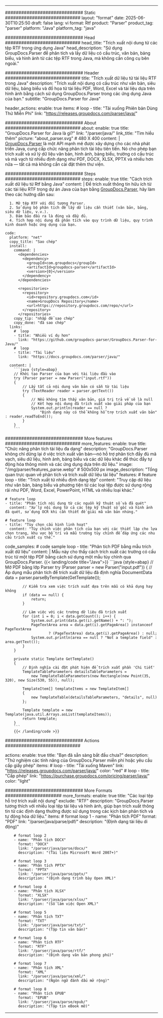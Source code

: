 


---
############################# Static ############################
layout: "format"
date:  2025-06-30T10:25:50
draft: false
lang: vi
format: Rtf
product: "Parser"
product_tag: "parser"
platform: "Java"
platform_tag: "java"

############################# Head ############################
head_title: "Trích xuất nội dung từ các tệp RTF trong ứng dụng Java"
head_description: "Sử dụng GroupDocs.Parser để phân tích và lấy dữ liệu có cấu trúc, văn bản, bảng biểu, và hình ảnh từ các tệp RTF trong Java, mà không cần công cụ bên ngoài."

############################# Header ############################
title: "Trích xuất dữ liệu từ tài liệu RTF trong Java" 
description: "Trích xuất nội dung có cấu trúc như văn bản, siêu dữ liệu, bảng biểu và đồ họa từ tài liệu PDF, Word, Excel và tài liệu dựa trên hình ảnh bằng cách sử dụng GroupDocs.Parser trong các ứng dụng Java của bạn."
subtitle: "GroupDocs.Parser for Java" 

header_actions:
  enable: true
  items:
    #  loop
    - title: "Tải xuống Phiên bản Dùng Thử Miễn Phí"
      link: "https://releases.groupdocs.com/parser/java/"
      
############################# About ############################
about:
    enable: true
    title: "GroupDocs.Parser for Java là gì?"
    link: "/parser/java/"
    link_title: "Tìm hiểu thêm"
    picture: "about_parser.svg" # 480 X 400
    content: |
       [GroupDocs.Parser](/parser/java/) là một API mạnh mẽ được xây dựng cho các nhà phát triển Java, cung cấp chức năng phân tích tài liệu tiên tiến. Nó cho phép bạn trích xuất và xử lý dữ liệu văn bản, hình ảnh, bảng biểu, trường có cấu trúc và mã vạch từ nhiều định dạng như PDF, DOCX, XLSX, PPTX và nhiều hơn nữa — tất cả mà không cần cài đặt thêm thư viện.

############################# Steps ############################
steps:
    enable: true
    title: "Cách trích xuất dữ liệu từ Rtf bằng Java"
    content: |
      Để trích xuất thông tin hữu ích từ các tài liệu RTF trong dự án Java của bạn bằng [GroupDocs.Parser](/parser/java/), hãy làm theo các hướng dẫn sau:
      
      1. Mở tệp RTF với đối tượng Parser.
      2. Sử dụng bộ phân tích để lấy dữ liệu cần thiết (văn bản, bảng, siêu dữ liệu, v.v.).
      3. Đảm bảo đầu ra là đúng và đầy đủ.
      4. Tích hợp nội dung đã phân tích vào quy trình dữ liệu, quy trình kinh doanh hoặc ứng dụng của bạn.
   
    code:
      platform: "net"
      copy_title: "Sao chép"
      install:
        command: |
          <dependencies>
            <dependency>
              <groupId>com.groupdocs</groupId>
              <artifactId>groupdocs-parser</artifactId>
              <version>{0}</version>
            </dependency>
          </dependencies>

          <repositories>
            <repository>
              <id>repository.groupdocs.com</id>
              <name>GroupDocs Repository</name>
              <url>https://repository.groupdocs.com/repo/</url>
            </repository>
          </repositories>
        copy_tip: "nhấp để sao chép"
        copy_done: "đã sao chép"
      links:
        #  loop
        - title: "Nhiều ví dụ hơn"
          link: "https://github.com/groupdocs-parser/GroupDocs.Parser-for-Java/"
        #  loop
        - title: "Tài liệu"
          link: "https://docs.groupdocs.com/parser/java/"
          
      content: |
        ```java {style=abap}
        // Khởi tạo Parser của bạn với tài liệu đầu vào
        try (Parser parser = new Parser("input.rtf"))
        {
            // Lấy tất cả nội dung văn bản có sẵn từ tài liệu
            try (TextReader reader = parser.getText())
            {
                // Nếu không tìm thấy văn bản, giá trị trả về sẽ là null
                // Kết hợp nội dung đã trích xuất vào giải pháp của bạn
                System.out.println(reader == null ? 
                    "Định dạng này có thể không hỗ trợ trích xuất văn bản" : reader.readToEnd());
            }
        }
        ```            

############################# More features ############################
more_features:
  enable: true
  title: "Chức năng phân tích tài liệu đa dạng"
  description: "GroupDocs.Parser không chỉ dừng lại ở việc trích xuất văn bản—nó hỗ trợ phân tích đầy đủ mã vạch, siêu dữ liệu, hình ảnh, bảng biểu và các dữ liệu khác để thúc đẩy tự động hóa thông minh và các ứng dụng dựa trên dữ liệu."
  image: "/img/parser/features_parse.webp" # 500x500 px
  image_description: "Tổng quan trực quan về phân tích và trích xuất dữ liệu tài liệu"
  features:
    # feature loop
    - title: "Trích xuất từ nhiều định dạng tệp"
      content: "Truy cập dữ liệu như văn bản, bảng biểu và phương tiện từ các loại tệp được sử dụng rộng rãi như PDF, Word, Excel, PowerPoint, HTML và nhiều loại khác."

    # feature loop
    - title: "Phân tích nội dung từ các nguồn kỹ thuật số và đã quét"
      content: "Xử lý nội dung từ cả các tệp kỹ thuật số gốc và hình ảnh đã quét, sử dụng OCR khi cần thiết để giải mã văn bản nhúng."

    # feature loop
    - title: "Tùy chọn cấu hình linh hoạt"
      content: "Tùy chỉnh việc phân tích của bạn với các thiết lập cho lựa chọn trang, khu vực bố trí và mẫu trường tùy chỉnh để đáp ứng các nhu cầu trích xuất cụ thể."
      
  code_samples:
    # code sample loop
    - title: "Phân tích PDF bằng mẫu trích xuất dữ liệu"
      content: |
        Mẫu này cho thấy cách trích xuất các trường có cấu trúc từ một tệp PDF bằng cách sử dụng một mẫu tùy chỉnh qua GroupDocs.Parser.
        {{< landing/code title="Java">}}
        ```java {style=abap}
        //  Mở PDF bằng lớp Parser
        try (Parser parser = new Parser("input.pdf"))
        {
            // Áp dụng mẫu phân tích để trích xuất dữ liệu đã định nghĩa
            DocumentData data = parser.parseByTemplate(GetTemplate());

            // Kiểm tra xem việc trích xuất dựa trên mẫu có khả dụng hay không
            if (data == null) {
                return;
            }

            // Làm việc với các trường dữ liệu đã trích xuất
            for (int i = 0; i < data.getCount(); i++) {
                System.out.print(data.get(i).getName() + ": ");
                PageTextArea area = data.get(i).getPageArea() instanceof PageTextArea
                        ? (PageTextArea) data.get(i).getPageArea() : null;
                System.out.println(area == null ? "Not a template field" : area.getText());
            }
        }

        private static Template GetTemplate()
        {
            // Định nghĩa cài đặt phát hiện để trích xuất phần 'Chi tiết'
            TemplateTableParameters detailsTableParameters = 
                new TemplateTableParameters(new Rectangle(new Point(35, 320), new Size(530, 55)), null);

            TemplateItem[] templateItems = new TemplateItem[]
            {
                new TemplateTable(detailsTableParameters, "details", null)
            };

            Template template = new Template(java.util.Arrays.asList(templateItems));
            return template;
        }
        ```
        {{< /landing/code >}}


############################# Actions ############################

actions:
  enable: true
  title: "Bạn đã sẵn sàng bắt đầu chưa?"
  description: "Thử nghiệm các tính năng của GroupDocs.Parser miễn phí hoặc yêu cầu cấp giấy phép"
  items:
    #  loop
    - title: "Tải xuống Maven"
      link: "https://releases.groupdocs.com/parser/java/"
      color: "red"
        #  loop
    - title: "Cấp phép"
      link: "https://purchase.groupdocs.com/pricing/parser/java/"
      color: "light"


############################# More Formats #####################
more_formats:
    enable: true
    title: "Các loại tệp hỗ trợ trích xuất nội dung"
    exclude: "RTF"
    description: "GroupDocs.Parser tương thích với nhiều loại tệp tài liệu và hình ảnh, giúp bạn trích xuất thông tin từ các định dạng thường được sử dụng trong các kịch bản phân tích và tự động hóa dữ liệu."
    items: 
        # format loop 1
        - name: "Phân tích PDF"
          format: "PDF"
          link: "/parser/java/parse/pdf/"
          description: "(Định dạng tài liệu di động)"
          
        # format loop 2
        - name: "Phân tích DOCX"
          format: "DOCX"
          link: "/parser/java/parse/docx/"
          description: "(Tài liệu Microsoft Word 2007+)"
          
        # format loop 3
        - name: "Phân tích PPTX"
          format: "PPTX"
          link: "/parser/java/parse/pptx/"
          description: "(Định dạng trình bày Open XML)"
          
        # format loop 4
        - name: "Phân tích XLSX"
          format: "XLSX"
          link: "/parser/java/parse/xlsx/"
          description: "(Sổ làm việc Open XML)"
          
        # format loop 5
        - name: "Phân tích TXT"
          format: "TXT"
          link: "/parser/java/parse/txt/"
          description: "(Tập tin văn bản)"
          
        # format loop 6
        - name: "Phân tích RTF"
          format: "RTF"
          link: "/parser/java/parse/rtf/"
          description: "(Định dạng văn bản phong phú)"
          
        # format loop 7
        - name: "Phân tích XML"
          format: "XML"
          link: "/parser/java/parse/xml/"
          description: "(Ngôn ngữ đánh dấu mở rộng)"
          
        # format loop 8
        - name: "Phân tích EPUB"
          format: "EPUB"
          link: "/parser/java/parse/epub/"
          description: "(Tập tin eBook mở)"
         
          

---